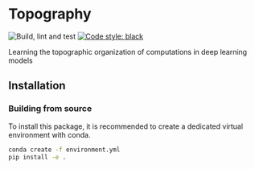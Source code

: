 # Topography

![Build, lint and test](https://github.com/mxmpl/topography/actions/workflows/ubuntu.yml/badge.svg?branch=release/resnet-cifar)
[![Code style: black](https://img.shields.io/badge/code%20style-black-000000.svg)](https://github.com/psf/black)

Learning the topographic organization of computations in deep learning models

## Installation

### Building from source

To install this package, it is recommended to create a dedicated virtual
environment with conda.

```bash
conda create -f environment.yml
pip install -e .
```
